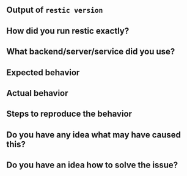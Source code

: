 <!--
NOTE: Not filling out the issue template needs a good reason, otherwise it may
take a lot longer to find the problem! Please take the time to help us
debugging the problem by collecting information, even if it seems irrelevant to
you. Thanks!

If you have a question, maybe the forum at https://discourse.restic.net is a
better place.
-->

## Output of `restic version`


## How did you run restic exactly?

<!--
Include the complete command line and any environment variables you used to
configure restic's backend access. Make sure to replace sensitive values!
-->


## What backend/server/service did you use?


## Expected behavior


## Actual behavior


## Steps to reproduce the behavior


## Do you have any idea what may have caused this?


## Do you have an idea how to solve the issue?
